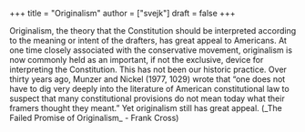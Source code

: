 +++
title = "Originalism"
author = ["svejk"]
draft = false
+++

Originalism, the theory that the Constitution should be interpreted according to the meaning or intent of the drafters, has great appeal to Americans. At one time closely associated with the conservative movement, originalism is now commonly held as an important, if not the exclusive, device for interpreting the Constitution. This has not been our historic practice. Over thirty years ago, Munzer and Nickel (1977, 1029) wrote that “one does not have to dig very deeply into the literature of American constitutional law to suspect that many constitutional provisions do not mean today what their framers thought they meant.” Yet originalism still has great appeal. (\_The Failed Promise of Originalism\_ - Frank Cross)